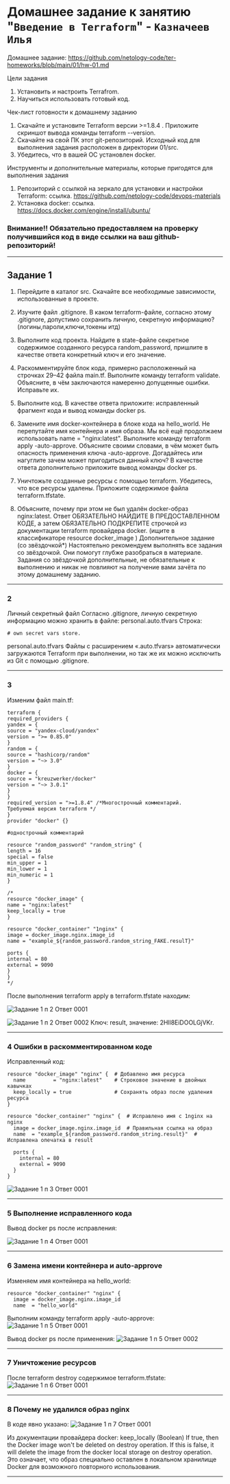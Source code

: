 # Домашнее задание к занятию "`Введение в Terraform`" - `Казначеев Илья`

Домашнее задание: https://github.com/netology-code/ter-homeworks/blob/main/01/hw-01.md

Цели задания
1.	Установить и настроить Terrafrom.
2.	Научиться использовать готовый код.

Чек-лист готовности к домашнему заданию
1.	Скачайте и установите Terraform версии >=1.8.4 . Приложите скриншот вывода команды terraform --version.
2.	Скачайте на свой ПК этот git-репозиторий. Исходный код для выполнения задания расположен в директории 01/src.
3.	Убедитесь, что в вашей ОС установлен docker.

Инструменты и дополнительные материалы, которые пригодятся для выполнения задания
1.	Репозиторий с ссылкой на зеркало для установки и настройки Terraform: ссылка. https://github.com/netology-code/devops-materials
2.	Установка docker: ссылка. 
https://docs.docker.com/engine/install/ubuntu/

### Внимание!! Обязательно предоставляем на проверку получившийся код в виде ссылки на ваш github-репозиторий!

---

## Задание 1
1.	Перейдите в каталог src. Скачайте все необходимые зависимости, использованные в проекте.

2.	Изучите файл .gitignore. В каком terraform-файле, согласно этому .gitignore, допустимо сохранить личную, секретную информацию?(логины,пароли,ключи,токены итд)

3.	Выполните код проекта. Найдите в state-файле секретное содержимое созданного ресурса random_password, пришлите в качестве ответа конкретный ключ и его значение.

4.	Раскомментируйте блок кода, примерно расположенный на строчках 29–42 файла main.tf. Выполните команду terraform validate. Объясните, в чём заключаются намеренно допущенные ошибки. Исправьте их.

5.	Выполните код. В качестве ответа приложите: исправленный фрагмент кода и вывод команды docker ps.

6.	Замените имя docker-контейнера в блоке кода на hello_world. Не перепутайте имя контейнера и имя образа. Мы всё ещё продолжаем использовать name = "nginx:latest". Выполните команду terraform apply -auto-approve. Объясните своими словами, в чём может быть опасность применения ключа -auto-approve. Догадайтесь или нагуглите зачем может пригодиться данный ключ? В качестве ответа дополнительно приложите вывод команды docker ps.

7.	Уничтожьте созданные ресурсы с помощью terraform. Убедитесь, что все ресурсы удалены. Приложите содержимое файла terraform.tfstate.

8.	Объясните, почему при этом не был удалён docker-образ nginx:latest. Ответ ОБЯЗАТЕЛЬНО НАЙДИТЕ В ПРЕДОСТАВЛЕННОМ КОДЕ, а затем ОБЯЗАТЕЛЬНО ПОДКРЕПИТЕ строчкой из документации terraform провайдера docker. (ищите в классификаторе resource docker_image )
Дополнительное задание (со звёздочкой*)
Настоятельно рекомендуем выполнять все задания со звёздочкой. Они помогут глубже разобраться в материале.
Задания со звёздочкой дополнительные, не обязательные к выполнению и никак не повлияют на получение вами зачёта по этому домашнему заданию.

---

### 2
Личный секретный файл
Согласно .gitignore, личную секретную информацию можно хранить в файле:
personal.auto.tfvars
Строка:
```
# own secret vars store.
```
personal.auto.tfvars
Файлы с расширением «.auto.tfvars» автоматически загружаются Terraform при выполнении, но так же их можно исключить из Git с помощью .gitignore.

---

### 3
Изменим файл main.tf:
```
terraform {
required_providers {
yandex = {
source = "yandex-cloud/yandex"
version = ">= 0.85.0"
}
random = {
source = "hashicorp/random"
version = "~> 3.0"
}
docker = {
source = "kreuzwerker/docker"
version = "~> 3.0.1"
}
}
required_version = ">=1.8.4" /*Многострочный комментарий.
Требуемая версия terraform */
}
provider "docker" {}
 
#однострочный комментарий
 
resource "random_password" "random_string" {
length = 16
special = false
min_upper = 1
min_lower = 1
min_numeric = 1
}
 
/*
resource "docker_image" {
name = "nginx:latest"
keep_locally = true
}
 
resource "docker_container" "1nginx" {
image = docker_image.nginx.image_id
name = "example_${random_password.random_string_FAKE.resulT}"
 
ports {
internal = 80
external = 9090
}
}
*/
```
После выполнения terraform apply в terraform.tfstate находим:

![Задание 1 п 2 Ответ 0001](https://github.com/user-attachments/assets/36a30cb4-65d7-4f2d-87b5-bafa9031cd3d)

![Задание 1 п 2 Ответ 0002](https://github.com/user-attachments/assets/1b793b99-8cf8-4a4d-b4c3-3e9f20ab5b5b)
Ключ: result, значение: 2Hll8EiDOOLGjVKr.

---

### 4 Ошибки в раскомментированном коде
Исправленный код:
```
resource "docker_image" "nginx" {  # Добавлено имя ресурса
  name         = "nginx:latest"    # Строковое значение в двойных кавычках
  keep_locally = true              # Сохранять образ после удаления ресурса
}

resource "docker_container" "nginx" {  # Исправлено имя с 1nginx на nginx
  image = docker_image.nginx.image_id  # Правильная ссылка на образ
  name  = "example_${random_password.random_string.result}"  # Исправлена опечатка в result

  ports {
    internal = 80
    external = 9090
  }
}
```
![Задание 1 п 3 Ответ 0001](https://github.com/user-attachments/assets/761536ff-bda0-4f67-98f1-a5e6839eb689)

---

### 5 Выполнение исправленного кода
Вывод docker ps после исправления:

![Задание 1 п 4 Ответ 0001](https://github.com/user-attachments/assets/915365db-8261-4509-af40-92b1cdc17e48)

---

### 6 Замена имени контейнера и auto-approve
Изменяем имя контейнера на hello_world:
```
resource "docker_container" "nginx" {
  image = docker_image.nginx.image_id
  name  = "hello_world"
```
Выполним команду terraform apply -auto-approve:
![Задание 1 п 5 Ответ 0001](https://github.com/user-attachments/assets/e62c15c1-7a0b-4a10-982a-87c13f4c9348)

Вывод docker ps после применения:
![Задание 1 п 5 Ответ 0002](https://github.com/user-attachments/assets/47d1c9ae-d513-4ed9-b178-e359ad087ec8)

---

### 7 Уничтожение ресурсов
После terraform destroy содержимое terraform.tfstate:
![Задание 1 п 6 Ответ 0001](https://github.com/user-attachments/assets/f25dcdea-0d3f-4a4a-bcf7-1b017c0a33a7)

---

### 8 Почему не удалился образ nginx
В коде явно указано:
![Задание 1 п 7 Ответ 0001](https://github.com/user-attachments/assets/4ac8aaeb-7237-4fe3-99d7-8464b7b3bdab)

Из документации провайдера docker:
keep_locally (Boolean) If true, then the Docker image won't be deleted on destroy operation. If this is false, it will delete the image from the docker local storage on destroy operation.
Это означает, что образ специально оставлен в локальном хранилище Docker для возможного повторного использования.

---

